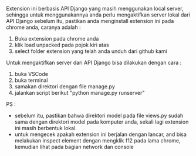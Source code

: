 Extension ini berbasis API Django yang masih menggunakan local server, sehingga untuk menggunakannya anda perlu mengaktifkan server lokal dari API Django
sebelum itu, pastikan anda menginstall extension ini pada chrome anda, caranya adalah :
1. Buka extension pada chrome anda
2. klik load unpacked pada pojok kiri atas
3. select folder extension yang telah anda unduh dari github kami

Untuk mengaktifkan server dari API Django bisa dilakukan dengan cara : 
1. buka VSCode
2. buka terminal
3. samakan direktori dengan file manage.py
4. jalankan script berikut "python manage.py runserver"

PS :
- sebelum itu, pastikan bahwa direktori model pada file views.py sudah sama dengan direktori model pada komputer anda, sekali lagi extension ini masih berbentuk lokal. 
- untuk mengecek apakah extension ini berjalan dengan lancar, and bisa melakukan inspect element dengan mengklik f12 pada lama chrome, kemudian lihat pada bagian network dan console
